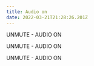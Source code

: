 ```yaml
---
title: Audio on
date: 2022-03-21T21:28:26.201Z
---
```

UNMUTE - AUDIO ON

UNMUTE - AUDIO ON

UNMUTE - AUDIO ON